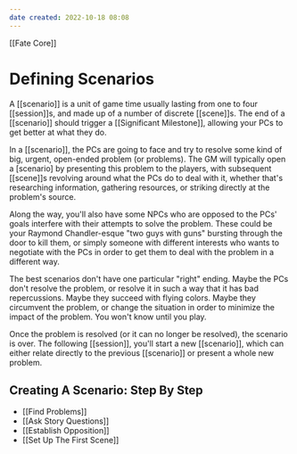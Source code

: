 ```yaml
---
date created: 2022-10-18 08:08
---
```


[[Fate Core]]

# Defining Scenarios

A [[scenario]] is a unit of game time usually lasting from one to four [[session]]s, and made up of a number of discrete [[scene]]s. The end of a [[scenario]] should trigger a [[Significant Milestone]], allowing your PCs to get better at what they do.

In a [[scenario]], the PCs are going to face and try to resolve some kind of big, urgent, open-ended problem (or problems). The GM will typically open a [scenario] by presenting this problem to the players, with subsequent [[scene]]s revolving around what the PCs do to deal with it, whether that's researching information, gathering resources, or striking directly at the problem's source.

Along the way, you'll also have some NPCs who are opposed to the PCs' goals interfere with their attempts to solve the problem. These could be your Raymond Chandler-esque "two guys with guns" bursting through the door to kill them, or simply someone with different interests who wants to negotiate with the PCs in order to get them to deal with the problem in a different way.

The best scenarios don't have one particular "right" ending. Maybe the PCs don't resolve the problem, or resolve it in such a way that it has bad repercussions. Maybe they succeed with flying colors. Maybe they circumvent the problem, or change the situation in order to minimize the impact of the problem. You won't know until you play.

Once the problem is resolved (or it can no longer be resolved), the scenario is over. The following [[session]], you'll start a new [[scenario]], which can either relate directly to the previous [[scenario]] or present a whole new problem.

## Creating A Scenario: Step By Step

- [[Find Problems]]
- [[Ask Story Questions]]
- [[Establish Opposition]]
- [[Set Up The First Scene]]

